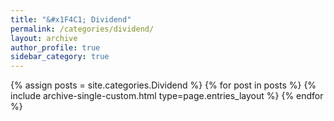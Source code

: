 ```yaml
---
title: "&#x1F4C1; Dividend"
permalink: /categories/dividend/
layout: archive
author_profile: true
sidebar_category: true
---
```


<!--
  category without space : site.categories.example
  category with space    : site.categories['example']
-->
{% assign posts = site.categories.Dividend %}
{% for post in posts %}
  {% include archive-single-custom.html type=page.entries_layout %}
{% endfor %}
